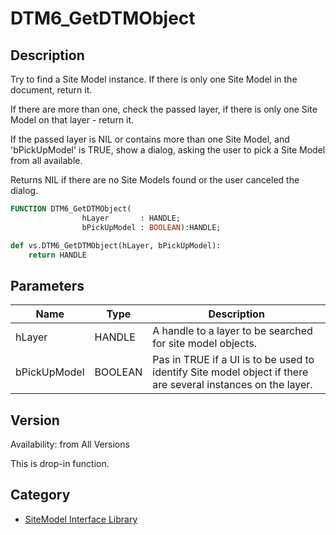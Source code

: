 # DTM6_GetDTMObject

## Description
Try to find a Site Model instance. If there is only one Site Model in the document, return it.

If there are more than one, check the passed layer, if there is only one Site Model on that layer - return it.

If the passed layer is NIL or contains more than one Site Model, and 'bPickUpModel' is TRUE, show a dialog, asking the user to pick a Site Model from all available.

Returns NIL if there are no Site Models found or the user canceled the dialog.

```pascal
FUNCTION DTM6_GetDTMObject(
				hLayer       : HANDLE;
				bPickUpModel : BOOLEAN):HANDLE;
```

```python
def vs.DTM6_GetDTMObject(hLayer, bPickUpModel):
    return HANDLE
```

## Parameters
|Name|Type|Description|
|---|---|---|
|hLayer|HANDLE|A handle to a layer to be searched for site model objects.|
|bPickUpModel|BOOLEAN|Pas in TRUE if a UI is to be used to identify Site model object if there are several instances on the layer.|

## Version
Availability: from All Versions

This is drop-in function.

## Category
* [SiteModel Interface Library](../Categories/SiteModel%20Interface%20Library.md)
